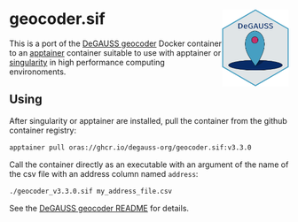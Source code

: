 # geocoder.sif <a href='https://degauss.org'><img src='https://github.com/degauss-org/degauss_hex_logo/raw/main/PNG/degauss_hex.png' align='right' height='138.5' /></a>


This is a port of the [DeGAUSS geocoder](https://github.com/degauss-org/geocoder) Docker container to an [apptainer](https://apptainer.org/) container suitable to use with apptainer or [singularity](https://github.com/sylabs/singularity) in high performance computing environoments.

## Using

After singularity or apptainer are installed, pull the container from the github container registry:

```sh
apptainer pull oras://ghcr.io/degauss-org/geocoder.sif:v3.3.0
```

Call the container directly as an executable with an argument of the name of the csv file with an address column named `address`:

```sh
./geocoder_v3.3.0.sif my_address_file.csv
```

See the [DeGAUSS geocoder README](https://github.com/degauss-org/geocoder?tab=readme-ov-file#geocoder-) for details.
